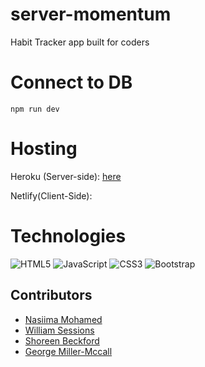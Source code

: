 # server-momentum

Habit Tracker app built for coders

# Connect to DB
```
npm run dev

```

# Hosting
Heroku (Server-side): [here](https://momentum-appnodejs.herokuapp.com/)

Netlify(Client-Side): 


# Technologies

![HTML5](https://img.shields.io/badge/-HTML5-%23E44D27?style=flat-square&logo=html5&logoColor=ffffff)
![JavaScript](https://img.shields.io/badge/-JavaScript-%23F7DF1C?style=flat-square&logo=javascript&logoColor=000000&labelColor=%23F7DF1C&color=%23FFCE5A)
![CSS3](https://img.shields.io/badge/-CSS3-%231572B6?style=flat-square&logo=css3)
![Bootstrap](https://img.shields.io/badge/-Bootstrap-563D7C?style=flat-square&logo=bootstrap)


## Contributors

- <a href="https://github.com/nasiima">Nasiima Mohamed</a>
- <a href="https://github.com/Izgardon">William Sessions</a>
- <a href="https://github.com/shoreenb">Shoreen Beckford </a>
- <a href="https://github.com/GMillerMc">George Miller-Mccall</a>








